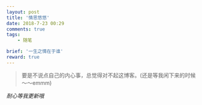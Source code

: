 ```yaml
---
layout: post
title: '情思悠悠'
date: 2018-7-23 00:29
comments: true
tags:
    - 随笔

brief: '一生之情在于谁'
reward: true
---
```

>要是不说点自己的内心事，总觉得对不起这博客。(还是等我闲下来的时候～～emmm)
<!-- more -->

*耐心等我更新哦*